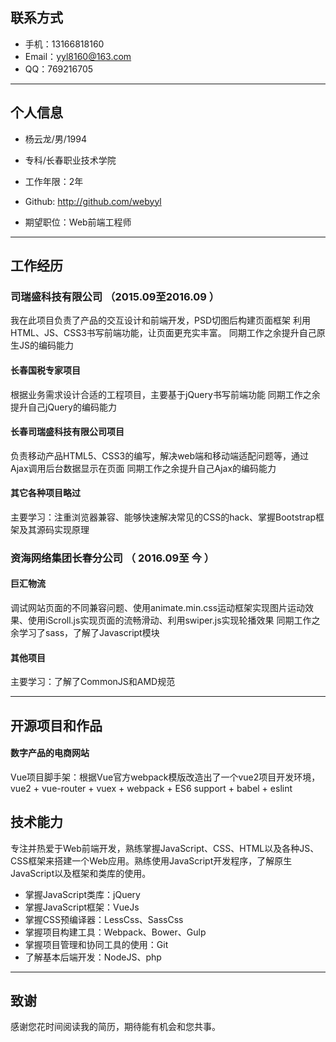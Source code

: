 ## 联系方式
- 手机：13166818160
- Email：yyl8160@163.com
- QQ：769216705

---

## 个人信息

 - 杨云龙/男/1994 
 - 专科/长春职业技术学院
 - 工作年限：2年
 - Github: http://github.com/webyyl

 - 期望职位：Web前端工程师

---

## 工作经历

### 司瑞盛科技有限公司 （2015.09至2016.09 ）

我在此项目负责了产品的交互设计和前端开发，PSD切图后构建页面框架 利用HTML、JS、CSS3书写前端功能，让页面更充实丰富。
同期工作之余提升自己原生JS的编码能力

#### 长春国税专家项目 

根据业务需求设计合适的工程项目，主要基于jQuery书写前端功能
同期工作之余提升自己jQuery的编码能力

#### 长春司瑞盛科技有限公司项目 

负责移动产品HTML5、CSS3的编写，解决web端和移动端适配问题等，通过Ajax调用后台数据显示在页面
同期工作之余提升自己Ajax的编码能力

#### 其它各种项目略过

主要学习：注重浏览器兼容、能够快速解决常见的CSS的hack、掌握Bootstrap框架及其源码实现原理
 
### 资海网络集团长春分公司 （ 2016.09至 今 ）

#### 巨汇物流 

调试网站页面的不同兼容问题、使用animate.min.css运动框架实现图片运动效果、使用iScroll.js实现页面的流畅滑动、利用swiper.js实现轮播效果
同期工作之余学习了sass，了解了Javascript模块

#### 其他项目

主要学习：了解了CommonJS和AMD规范

---

## 开源项目和作品
#### 数字产品的电商网站
Vue项目脚手架：根据Vue官方webpack模版改造出了一个vue2项目开发环境，vue2 + vue-router + vuex + webpack + ES6 support + babel + eslint

## 技术能力

专注并热爱于Web前端开发，熟练掌握JavaScript、CSS、HTML以及各种JS、CSS框架来搭建一个Web应用。熟练使用JavaScript开发程序，了解原生JavaScript以及框架和类库的使用。

- 掌握JavaScript类库：jQuery
- 掌握JavaScript框架：VueJs
- 掌握CSS预编译器：LessCss、SassCss
- 掌握项目构建工具：Webpack、Bower、Gulp
- 掌握项目管理和协同工具的使用：Git
- 了解基本后端开发：NodeJS、php

---

## 致谢
感谢您花时间阅读我的简历，期待能有机会和您共事。

